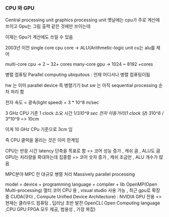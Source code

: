 ### CPU 와 GPU
Central processing unit
graphics processing unit
옛날에는 cpu가 주로 계산에 쓰이고
Gpu는 그림 출력 같은 것에만 쓰이는데

이제는 Gpu가 계산에도 쓰일 수 있음

2003년 이전 single core cpu
core -> ALU(Arithmetic-logic unit
cu는 alu를 제어

multi-core cpu -> 2 ~ 32+ cores
many-core gpu -> 1024 ~ 8192 +cores

병렬 컴퓨팅 Parallel computing
ubiquitous : 언제 어디서나 병렬 컴퓨팅이됨

hw 는 이미 parallel device 즉 병렬기기 but
sw 는 아직 sequential processing 순차 처리 함

전자 속도 = 광속(light speed) = 3 * 10^8 m/sec

3 GHz CPU 기준
1 clock 소요 시간 1/3*10^9 sec
전자 이동거리(1 clock 당)
3*10^8 / 3*10^9 => 10cm

이게 10 GHz CPu 기준으로 3cm 임

즉 CPU 클럭을 올리는 것은 이미 한계임

CPU는 반응 시간 latency 단축을 목표로 함 => 코어 성능 증가 , 캐쉬 큼 , ALU도 큼
GPU는 처리량을 확대하는데 집중함 => 코어 숫자 증가 , 캐쉬 조금만 , ALU 개수가 많음

MPC분야
MPC 란 대규모 병렬 처리
Massively parallel processing

model = device + programming language + compiler + lib
OpenMP(Open Multi-processing) 멀티 코어 CPU 용 , visual studio 사용 가능 , 최근 gpu로 확장 중
CUDA(쿠다 , Compute Unified Device Architecture) : NVIDIA GPU 전용 => 현재는 클라우드 컴퓨팅 , 딥러닝 초반 발전
OpenCL( Open Computing language ,CPU GPU FPGA 모두 제공, 범용성 , 가장 복잡)
